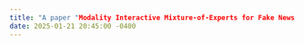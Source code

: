 ```yaml
---
title: "A paper "Modality Interactive Mixture-of-Experts for Fake News Detection" is accepted to WWW 2025. See you in Sydney!"
date: 2025-01-21 20:45:00 -0400
---
```

